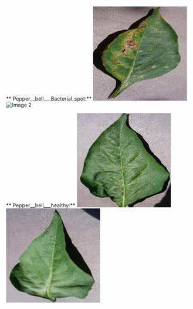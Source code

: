 ** Pepper__bell___Bacterial_spot:**
<img src="1-0022d6b7-d47c-4ee2-ae9a-392a53f48647___JR_B.Spot 8964.jpg" alt="Image 1" width="256">
<img src="2-06adb74-934f-448f-a14f-62181742127b___JR_B.Spot 3395.jpg" alt="Image 2" width="256">

** Pepper__bell___healthy:**
<img src="3-00100ffa-095e-4881-aebf-61fe5af7226e___JR_HL 7886.jpg" alt="Image 1" width="256">
<img src="4-00208a93-7687-4e8c-b79e-3138687e0f38___JR_HL 7955.jpg" alt="Image 2" width="256">


